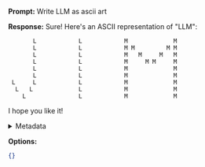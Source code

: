 **Prompt:**
Write LLM as ascii art

**Response:**
Sure! Here's an ASCII representation of "LLM":

```
       L            L            M             M
       L            L            M M         M M
       L            L            M   M     M   M
       L            L            M     M M     M
       L            L            M             M
       L            L            M             M
 L     L            L            M             M
  L   L             L            M             M
    L               L            M             M
```

I hope you like it!

<details><summary>Metadata</summary>

- Duration: 3823 ms
- Datetime: 2023-08-31T10:55:29.833510
- Model: gpt-3.5-turbo-0613

</details>

**Options:**
```json
{}
```

